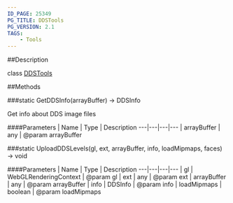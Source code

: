 ```yaml
---
ID_PAGE: 25349
PG_TITLE: DDSTools
PG_VERSION: 2.1
TAGS:
    - Tools
---
```

##Description

class [DDSTools](/classes/2.2/DDSTools)



##Methods

###static GetDDSInfo(arrayBuffer) &rarr; DDSInfo

Get info about DDS image files

####Parameters
 | Name | Type | Description
---|---|---|---
 | arrayBuffer | any |  @param arrayBuffer

###static UploadDDSLevels(gl, ext, arrayBuffer, info, loadMipmaps, faces) &rarr; void



####Parameters
 | Name | Type | Description
---|---|---|---
 | gl | WebGLRenderingContext |  @param gl
 | ext | any |  @param ext
 | arrayBuffer | any |  @param arrayBuffer
 | info | DDSInfo |  @param info
 | loadMipmaps | boolean |  @param loadMipmaps
